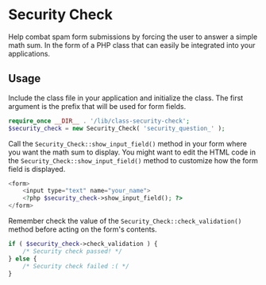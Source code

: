 # Security Check

Help combat spam form submissions by forcing the user to answer a simple math sum. In the form of a PHP class that can easily be integrated into your applications.

## Usage

Include the class file in your application and initialize the class. The first argument is the prefix that will be used for form fields.

```php
require_once __DIR__ . '/lib/class-security-check';
$security_check = new Security_Check( 'security_question_' );
```

Call the `Security_Check::show_input_field()` method in your form where you want the math sum to display. You might want to edit the HTML code in the `Security_Check::show_input_field()` method to customize how the form field is displayed.

```php
<form>
	<input type="text" name="your_name">
	<?php $security_check->show_input_field(); ?>
</form>
```

Remember check the value of the `Security_Check::check_validation()` method before acting on the form's contents.

```php
if ( $security_check->check_validation ) {
	/* Security check passed! */
} else {
	/* Security check failed :( */
}
```
